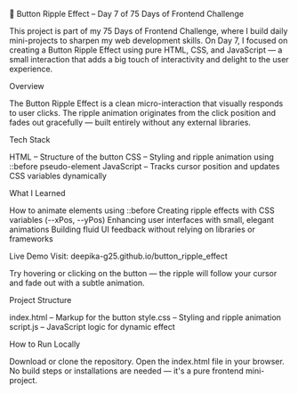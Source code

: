 🌊 Button Ripple Effect – Day 7 of 75 Days of Frontend Challenge

This project is part of my 75 Days of Frontend Challenge, where I build daily mini-projects to sharpen my web development skills.
On Day 7, I focused on creating a Button Ripple Effect using pure HTML, CSS, and JavaScript — a small interaction that adds a big touch of interactivity and delight to the user experience.

Overview

The Button Ripple Effect is a clean micro-interaction that visually responds to user clicks. The ripple animation originates from the click position and fades out gracefully — built entirely without any external libraries.

Tech Stack

HTML – Structure of the button
CSS – Styling and ripple animation using ::before pseudo-element
JavaScript – Tracks cursor position and updates CSS variables dynamically

What I Learned

How to animate elements using ::before
Creating ripple effects with CSS variables (--xPos, --yPos)
Enhancing user interfaces with small, elegant animations
Building fluid UI feedback without relying on libraries or frameworks

Live Demo
Visit: deepika-g25.github.io/button_ripple_effect

Try hovering or clicking on the button — the ripple will follow your cursor and fade out with a subtle animation.

Project Structure

index.html – Markup for the button
style.css – Styling and ripple animation
script.js – JavaScript logic for dynamic effect

How to Run Locally

Download or clone the repository.
Open the index.html file in your browser.
No build steps or installations are needed — it's a pure frontend mini-project.
